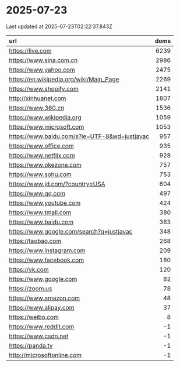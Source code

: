 # 2025-07-23

<!-- BEGIN -->
Last updated at 2025-07-23T02:22:37.843Z

url | doms
:- | -:
https://live.com | 6239
https://www.sina.com.cn | 2986
https://www.yahoo.com | 2475
https://en.wikipedia.org/wiki/Main_Page | 2269
https://www.shopify.com | 2141
http://xinhuanet.com | 1807
https://www.360.cn | 1536
https://www.wikipedia.org | 1059
https://www.microsoft.com | 1053
https://www.baidu.com/s?ie=UTF-8&wd=justjavac | 957
https://www.office.com | 935
https://www.netflix.com | 928
https://www.okezone.com | 757
https://www.sohu.com | 753
https://www.jd.com/?country=USA | 604
https://www.qq.com | 497
https://www.youtube.com | 424
https://www.tmall.com | 380
https://www.baidu.com | 363
https://www.google.com/search?q=justjavac | 348
https://taobao.com | 268
https://www.instagram.com | 209
https://www.facebook.com | 180
https://vk.com | 120
https://www.google.com | 82
https://zoom.us | 78
https://www.amazon.com | 48
https://www.alipay.com | 37
https://weibo.com | 8
https://www.reddit.com | -1
https://www.csdn.net | -1
https://panda.tv | -1
http://microsoftonline.com | -1
<!-- END -->
